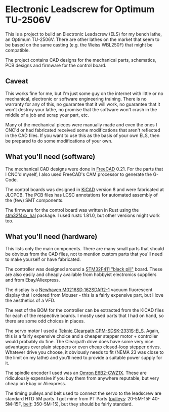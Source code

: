 # Electronic Leadscrew for Optimum TU-2506V

This is a project to build an Electronic Leadscrew (ELS) for my bench
lathe, an Optimum TU-2506V. There are other lathes on the market that
seem to be based on the same casting (e.g. the Weiss WBL250F) that
might be compatible.

The project contains CAD designs for the mechanical parts, schematics,
PCB designs and firmware for the control board.

## Caveat

This works fine for me, but I'm just some guy on the internet with
little or no mechanical, electronic or software engineering training. 
There is no warranty for any of this, no guarantee that it will work,
no guarantee that it won't destroy your lathe, no promise that the
software won't crash in the middle of a job and scrap your part, etc.

Many of the mechanical pieces were manually made and even the
ones I CNC'd or had fabricated received some modifications that
aren't reflected in the CAD files. If you want to use this as the
basis of your own ELS, then be prepared to do some modifications of
your own.

## What you'll need (software)

The mechanical CAD designs were done in
[FreeCAD](https://www.freecad.org/) 0.21. For the parts that I CNC'd
myself, I also used FreeCAD's CAM processor to generate the G-Code.

The control boards was designed in [KiCAD](https://www.kicad.org/)
version 8 and were fabricated at JLCPCB. The PCB files has LCSC
annotations for automated assembly of the (few) SMT components.

The firmware for the control board was written in Rust using the
[stm32f4xx_hal](https://github.com/stm32-rs/stm32f4xx-hal) package.
I used rustc 1.81.0, but other versions might work too.

## What you'll need (hardware)

This lists only the main components. There are many small parts that
should be obvious from the CAD files, not to mention custom parts that
you'll need to make yourself or have fabricated.

The controller was designed around a
[STM32F411 "black pill"](https://www.dfrobot.com/product-2338.html) board.
These are also easily and cheaply available from hobbyist electronics
suppliers and from Ebay/Aliexpress.

The display is a
[Newhaven M0216SD‐162SDAR2-1](https://au.mouser.com/ProductDetail/Newhaven-Display/M0216SD-162SDAR2-1?qs=3vk7fz9CmNxwBN2LYkSmDA%3D%3D)
vacuum fluorescent display that I ordered from Mouser - this is a
fairly expensive part, but I love the aesthetics of a VFD.

The rest of the BOM for the controller can be extracted from the
KiCAD files for each of the respective boards. I mostly used parts that
I had on hand, so there are some odd choices in places.

The servo motor I used a
[Teknic Clearpath CPM-SDSK-2331S-ELS](https://teknic.com/model-info/CPM-SDSK-2331S-ELS/).
Again, this is a fairly expensive choice and a cheaper stepper
motor + controller would probably do fine. The Clearpath drive does
have some very nice advantages over plain steppers or even cheap
closed-loop stepper drives. Whatever drive you choose, it obviously
needs to fit (NEMA 23 was close to the limit on my lathe) and you'll
need to provide a suitable power supply for it.

The spindle encoder I used was an
[Omron E6B2-CWZ1X](https://www.ia.omron.com/product/item/2382/). These are
ridiculously expensive if you buy them from anywhere reputable, but very
cheap on Ebay or Aliexpress.

The timing pulleys and belt used to connect the servo to the
leadscrew are standard HTD 5M parts. I got mine from PT Parts
([pulleys](https://www.ptparts.com.au/products/category/ALL/-12-5M-15--5m-15-htd-timing-pulleys):
20-5M-15F 40-5M-15F,
[belt](https://www.ptparts.com.au/products/category/ALL/-225-5M-15--5m-15-timing-belts): 350-5M-15),
but they should be fairly standard.
